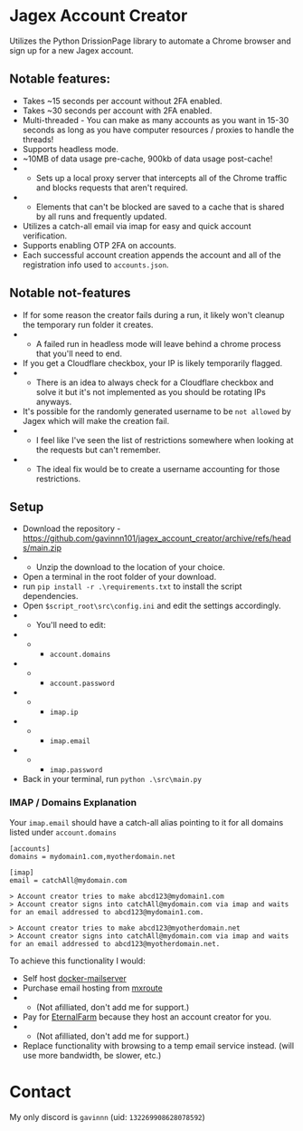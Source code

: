# Jagex Account Creator
Utilizes the Python DrissionPage library to automate a Chrome browser and sign up for a new Jagex account.

## Notable features:
* Takes ~15 seconds per account without 2FA enabled. 
* Takes ~30 seconds per account with 2FA enabled.
* Multi-threaded - You can make as many accounts as you want in 15-30 seconds as long as you have computer resources / proxies to handle the threads!
* Supports headless mode.
* ~10MB of data usage pre-cache, 900kb of data usage post-cache!
* * Sets up a local proxy server that intercepts all of the Chrome traffic and blocks requests that aren't required.
* * Elements that can't be blocked are saved to a cache that is shared by all runs and frequently updated.
* Utilizes a catch-all email via imap for easy and quick account verification.
* Supports enabling OTP 2FA on accounts.
* Each successful account creation appends the account and all of the registration info used to `accounts.json`.

## Notable not-features
* If for some reason the creator fails during a run, it likely won't cleanup the temporary run folder it creates.
* * A failed run in headless mode will leave behind a chrome process that you'll need to end.
* If you get a Cloudflare checkbox, your IP is likely temporarily flagged.
* * There is an idea to always check for a Cloudflare checkbox and solve it but it's not implemented as you should be rotating IPs anyways.
* It's possible for the randomly generated username to be `not allowed` by Jagex which will make the creation fail.
* * I feel like I've seen the list of restrictions somewhere when looking at the requests but can't remember.
* * The ideal fix would be to create a username accounting for those restrictions.

## Setup

* Download the repository - https://github.com/gavinnn101/jagex_account_creator/archive/refs/heads/main.zip
* * Unzip the download to the location of your choice.
* Open a terminal in the root folder of your download.
* run `pip install -r .\requirements.txt` to install the script dependencies.
* Open `$script_root\src\config.ini` and edit the settings accordingly.
* * You'll need to edit:
* * * `account.domains`
* * * `account.password`
* * * `imap.ip`
* * * `imap.email`
* * * `imap.password`
* Back in your terminal, run `python .\src\main.py`

### IMAP / Domains Explanation
Your `imap.email` should have a catch-all alias pointing to it for all domains listed under `account.domains`
```
[accounts]
domains = mydomain1.com,myotherdomain.net

[imap]
email = catchAll@mydomain.com

> Account creator tries to make abcd123@mydomain1.com
> Account creator signs into catchAll@mydomain.com via imap and waits for an email addressed to abcd123@mydomain1.com.

> Account creator tries to make abcd123@myotherdomain.net
> Account creator signs into catchAll@mydomain.com via imap and waits for an email addressed to abcd123@myotherdomain.net.
```

To achieve this functionality I would:
* Self host [docker-mailserver](https://github.com/docker-mailserver/docker-mailserver)
* Purchase email hosting from [mxroute](https://mxroute.com/)
* * (Not afilliated, don't add me for support.)
* Pay for [EternalFarm](https://eternalpayments.selly.store/category/12bd08e1) because they host an account creator for you.
* * (Not afilliated, don't add me for support.)
* Replace functionality with browsing to a temp email service instead. (will use more bandwidth, be slower, etc.)

# Contact
My only discord is `gavinnn` (uid: `132269908628078592`)
